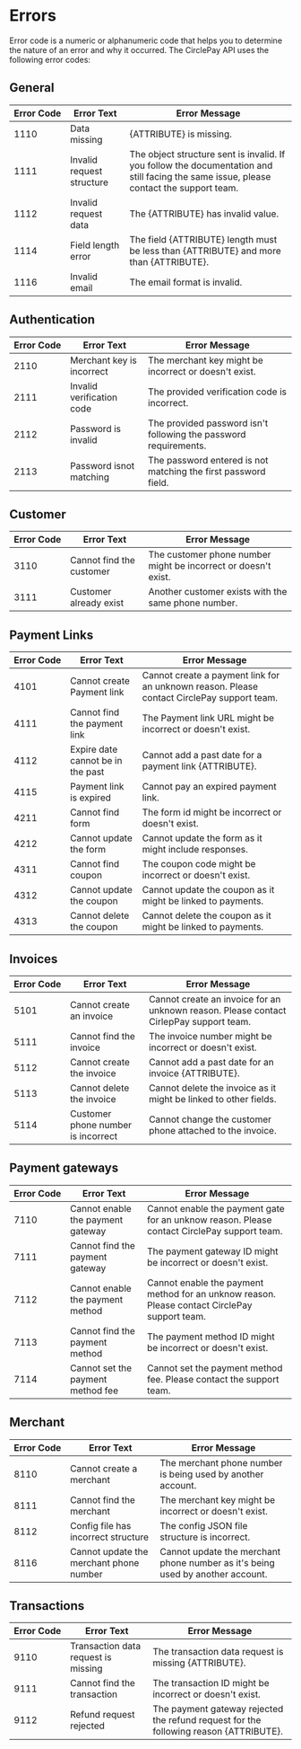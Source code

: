 # Errors

Error code is a numeric or alphanumeric code that helps you to determine the nature of an error and why it occurred. The CirclePay API uses the following error codes:

## General

Error&nbsp;Code | Error Text | Error Message
--------- | ----------|------------
<span id="1110">1110</span>   | Data missing | {ATTRIBUTE} is missing.
<span id="1111">1111</span>   | Invalid request structure | The object structure sent is invalid. If you follow the documentation and still facing the same issue, please contact the support team.
<span id="1112">1112</span>   | Invalid request data | The {ATTRIBUTE} has invalid value.
<span id="1114">1114</span>   | Field length error | The field {ATTRIBUTE} length must be less than {ATTRIBUTE} and more than {ATTRIBUTE}.
<span id="1116">1116</span>   | Invalid email | The email format is invalid.

## Authentication

Error&nbsp;Code | Error Text | Error Message
--------- | ----------|------------
<span id="2110">2110</span>   | Merchant key is incorrect | The merchant key might be incorrect or doesn't exist.
<span id="2111">2111</span>   | Invalid verification code | The provided verification code is incorrect.
<span id="2112">2112</span>   | Password is invalid | The provided password isn't following the password requirements.
<span id="2113">2113</span>   | Password isnot matching | The password entered is not matching the first password field.

## Customer

Error&nbsp;Code | Error Text | Error Message
--------- | ----------|------------
<span id="3110">3110</span>   | Cannot find the customer | The customer phone number might be incorrect or doesn't exist.
<span id="3111">3111</span>   | Customer already exist | Another customer exists with the same phone number.

## Payment Links

Error&nbsp;Code | Error Text | Error Message
--------- | ----------|------------
<span id="4101">4101</span>   | Cannot create Payment link | Cannot create a payment link for an unknown reason. Please contact CirclePay support team.
<span id="4111">4111</span>   | Cannot find the payment link | The Payment link URL might be incorrect or doesn't exist.
<span id="4112">4112</span>   | Expire date cannot be in the past | Cannot add a past date for a payment link {ATTRIBUTE}.
<span id="4115">4115</span>   | Payment link is expired | Cannot pay an expired payment link.
<span id="4211">4211</span>   | Cannot find form | The form id might be incorrect or doesn't exist.
<span id="4212">4212</span>   | Cannot update the form | Cannot update the form as it might include responses.
<span id="4311">4311</span>   | Cannot find coupon | The coupon code might be incorrect or doesn't exist.
<span id="4312">4312</span>   | Cannot update the coupon | Cannot update the coupon as it might be linked to payments.
<span id="4313">4313</span>   | Cannot delete the coupon | Cannot delete the coupon as it might be linked to payments.

## Invoices

Error&nbsp;Code | Error Text | Error Message
--------- | ----------|------------
<span id="5101">5101</span>   | Cannot create an invoice | Cannot create an invoice for an unknown reason. Please contact CirlepPay support team.
<span id="5111">5111</span>   | Cannot find the invoice | The invoice number might be incorrect or doesn't exist.
<span id="5112">5112</span>   | Cannot create the invoice | Cannot add a past date for an invoice {ATTRIBUTE}.
<span id="5113">5113</span>   | Cannot delete the invoice | Cannot delete the invoice as it might be linked to other fields.
<span id="5114">5114</span>   | Customer phone number is incorrect | Cannot change the customer phone attached to the invoice.


## Payment gateways

Error&nbsp;Code | Error Text | Error Message
--------- | ----------|------------
<span id="7110">7110</span>   | Cannot enable the payment gateway | Cannot enable the payment gate for an unknow reason. Please contact CirclePay support team.
<span id="7111">7111</span>   | Cannot find the payment gateway | The payment gateway ID might be incorrect or doesn't exist.
<span id="7112">7112</span>   | Cannot enable the payment method | Cannot enable the payment method for an unknow reason. Please contact CirclePay support team.
<span id="7113">7113</span>   | Cannot find the payment method | The payment method ID might be incorrect or doesn't exist.
<span id="7114">7114</span>   | Cannot set the payment method fee | Cannot set the payment method fee. Please contact the support team.


## Merchant

Error&nbsp;Code | Error Text | Error Message
--------- | ----------|------------
<span id="8110">8110</span>   | Cannot create a merchant | The merchant phone number is being used by another account.
<span id="8111">8111</span>   | Cannot find the merchant | The merchant key might be incorrect or doesn't exist.
<span id="8112">8112</span>   | Config file has incorrect structure | The config JSON file structure is incorrect.
<span id="8116">8116</span>   | Cannot update the merchant phone number | Cannot update the merchant phone number as it's being used by another account.


## Transactions

Error&nbsp;Code | Error Text | Error Message
--------- | ----------|------------
<span id="9110">9110</span>   | Transaction data request is missing | The transaction data request is missing {ATTRIBUTE}.
<span id="9111">9111</span>   | Cannot find the transaction | The transaction ID might be incorrect or doesn't exist.
<span id="9112">9112</span>   | Refund request rejected | The payment gateway rejected the refund request for the following reason {ATTRIBUTE}.









